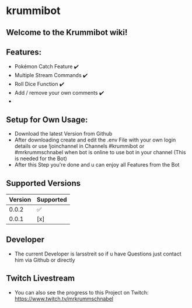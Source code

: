 # krummibot #

## Welcome to the Krummibot wiki!

## Features:

- Pokémon Catch Feature ✔️
- Multiple Stream Commands ✔️
- Roll Dice Function ✔️
- Add / remove your own comments ✔️
-


## Setup for Own Usage:

- Download the latest Version from Github
- After downloading create and edit the .env File with your own login details or use !joinchannel in Channels #krummibot or #mrkrummschnabel when bot is online to use bot in your channel (This is needed for the Bot) 
- After this Step you're done and u can enjoy all Features from the Bot

## Supported Versions

| Version |    Supported       |
| ------- | ------------------ |
| 0.0.2   | :white_check_mark: |
| 0.0.1   |       [x]          |


## Developer ##

- The current Developer is larsstreit so if u have Questions just contact him via Github or directly

## Twitch Livestream ##

- You can also see the progress to this Project on Twitch: https://www.twitch.tv/mrkrummschnabel 
